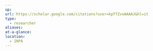 ```yaml
---
up: 
url: https://scholar.google.com/citations?user=kpTfZvoAAAAJ&hl=it
type:
  - researcher
aliases: 
at-a-glance: 
location:
  - INPA
---
```

